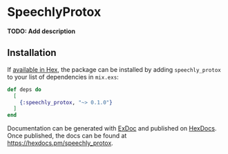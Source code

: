 # SpeechlyProtox

**TODO: Add description**

## Installation

If [available in Hex](https://hex.pm/docs/publish), the package can be installed
by adding `speechly_protox` to your list of dependencies in `mix.exs`:

```elixir
def deps do
  [
    {:speechly_protox, "~> 0.1.0"}
  ]
end
```

Documentation can be generated with [ExDoc](https://github.com/elixir-lang/ex_doc)
and published on [HexDocs](https://hexdocs.pm). Once published, the docs can
be found at <https://hexdocs.pm/speechly_protox>.

